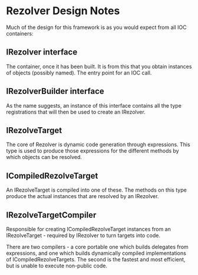 Rezolver Design Notes
=====================

Much of the design for this framework is as you would expect from all IOC containers:

IRezolver interface
-------------------
The container, once it has been built.  It is from this that you obtain instances of
objects (possibly named).  The entry point for an IOC call.

IRezolverBuilder interface
--------------------------
As the name suggests, an instance of this interface contains all the type registrations
that will then be used to create an IRezolver.

IRezolveTarget
--------------
The core of Rezolver is dynamic code generation through expressions.  This type is used
to produce those expressions for the different methods by which objects
can be resolved.

ICompiledRezolveTarget
----------------------
An IRezolveTarget is compiled into one of these.  The methods on this type
produce the actual instances that are resolved by an IRezolver.

IRezolveTargetCompiler
----------------------
Responsible for creating ICompiledRezolveTarget instances from an IRezolveTarget - required
by IRezolver to turn targets into code.

There are two compilers - a core portable one which builds delegates from expressions, 
and one which builds dynamically compiled implementations of ICompiledRezolveTargets.
The second is the fastest and most efficient, but is unable to execute non-public code.